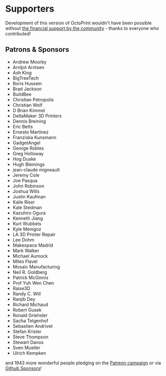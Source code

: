 # Supporters

Development of this version of OctoPrint wouldn't have been possible without
[the financial support by the community](https://support.octoprint.org) -
thanks to everyone who contributed!

## Patrons & Sponsors

  * Andrew Moorby
  * Arnljot Arntsen
  * Ash King
  * BigTreeTech
  * Boris Hussein
  * Brad Jackson
  * BuildBee
  * Christian Petropolis
  * Christian Wolf
  * D Brian Kimmel
  * DeltaMaker 3D Printers
  * Dennis Breining
  * Eric Betts
  * Ernesto Martinez
  * Franziska Kunsmann
  * GadgetAngel
  * George Robles
  * Greg Holloway
  * Hog Duske
  * Hugh Blemings
  * jean-claude migneault
  * Jeremy Cole
  * Joe Pasqua
  * John Robinson
  * Joshua Wills
  * Justin Kaufman
  * Kaile Riser
  * Kale Stedman
  * Kazuhiro Ogura
  * Kenneth Jiang
  * Kurt Wubbels
  * Kyle Menigoz
  * LA 3D Printer Repair
  * Lee Dohm
  * Makespace Madrid
  * Mark Walker
  * Michael Aumock
  * Miles Flavel
  * Mosaic Manufacturing
  * Neil R. Goldberg
  * Patrick McGinnis
  * Prof Yuh Wen Chen
  * Raise3D
  * Randy C. Will
  * Ranjib Dey
  * Richard Michaud
  * Robert Gusek
  * Ronald Griehsler
  * Sacha Telgenhof
  * Sebastien Andrivet
  * Stefan Krister
  * Steve Thompson
  * Stewart Danos
  * Sven Mueller
  * Ulrich Kempken

and 1943 more wonderful people pledging on the [Patreon campaign](https://patreon.com/foosel) or via [Github Sponsors](https://github.com/users/foosel/sponsorship)!

